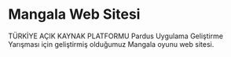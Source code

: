 # Mangala Web Sitesi

TÜRKİYE AÇIK KAYNAK PLATFORMU Pardus Uygulama Geliştirme Yarışması için geliştirmiş olduğumuz Mangala oyunu web sitesi.
